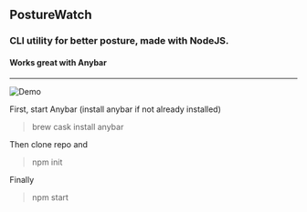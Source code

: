 ## PostureWatch
### CLI utility for better posture, made with NodeJS. 
#### Works great with Anybar

---
![Demo](https://puu.sh/FkbvE/8cb9ebe0f7.gif)


First, start Anybar
(install anybar if not already installed)
> brew cask install anybar

Then clone repo and 
> npm init

Finally 
> npm start 
